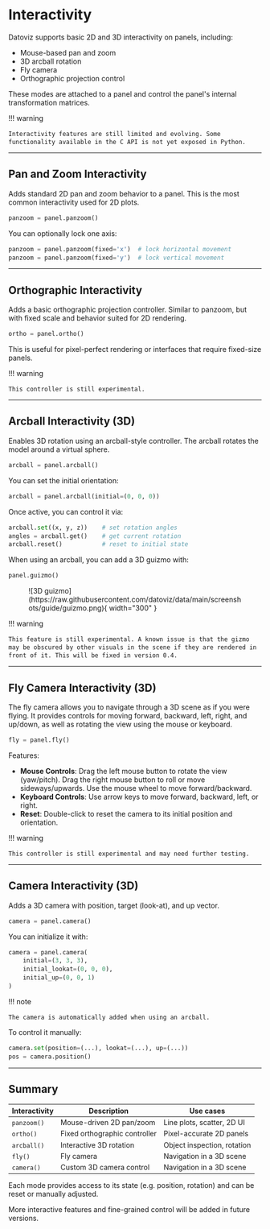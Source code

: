 # Interactivity

Datoviz supports basic 2D and 3D interactivity on panels, including:

- Mouse-based pan and zoom
- 3D arcball rotation
- Fly camera
- Orthographic projection control

These modes are attached to a panel and control the panel's internal transformation matrices.

!!! warning

    Interactivity features are still limited and evolving. Some functionality available in the C API is not yet exposed in Python.

---

## Pan and Zoom Interactivity

Adds standard 2D pan and zoom behavior to a panel. This is the most common interactivity used for 2D plots.

```python
panzoom = panel.panzoom()
```

You can optionally lock one axis:

```python
panzoom = panel.panzoom(fixed='x')  # lock horizontal movement
panzoom = panel.panzoom(fixed='y')  # lock vertical movement
```

---

## Orthographic Interactivity

Adds a basic orthographic projection controller. Similar to panzoom, but with fixed scale and behavior suited for 2D rendering.

```python
ortho = panel.ortho()
```

This is useful for pixel-perfect rendering or interfaces that require fixed-size panels.

!!! warning

    This controller is still experimental.

---

## Arcball Interactivity (3D)

Enables 3D rotation using an arcball-style controller. The arcball rotates the model around a virtual sphere.

```python
arcball = panel.arcball()
```

You can set the initial orientation:

```python
arcball = panel.arcball(initial=(0, 0, 0))
```

Once active, you can control it via:

```python
arcball.set((x, y, z))    # set rotation angles
angles = arcball.get()    # get current rotation
arcball.reset()           # reset to initial state
```

When using an arcball, you can add a 3D guizmo with:

```python
panel.guizmo()
```

<figure markdown="span">
![3D guizmo](https://raw.githubusercontent.com/datoviz/data/main/screenshots/guide/guizmo.png){ width="300" }
</figure>

!!! warning

    This feature is still experimental. A known issue is that the gizmo may be obscured by other visuals in the scene if they are rendered in front of it. This will be fixed in version 0.4.

---

## Fly Camera Interactivity (3D)

The fly camera allows you to navigate through a 3D scene as if you were flying. It provides controls for moving forward, backward, left, right, and up/down, as well as rotating the view using the mouse or keyboard.

```python
fly = panel.fly()
```

Features:

- **Mouse Controls**: Drag the left mouse button to rotate the view (yaw/pitch). Drag the right mouse button to roll or move sideways/upwards. Use the mouse wheel to move forward/backward.
- **Keyboard Controls**: Use arrow keys to move forward, backward, left, or right.
- **Reset**: Double-click to reset the camera to its initial position and orientation.

!!! warning

    This controller is still experimental and may need further testing.

---

## Camera Interactivity (3D)

Adds a 3D camera with position, target (look-at), and up vector.

```python
camera = panel.camera()
```

You can initialize it with:

```python
camera = panel.camera(
    initial=(3, 3, 3),
    initial_lookat=(0, 0, 0),
    initial_up=(0, 0, 1)
)
```

!!! note

    The camera is automatically added when using an arcball.

To control it manually:

```python
camera.set(position=(...), lookat=(...), up=(...))
pos = camera.position()
```

---

## Summary

| Interactivity | Description                   | Use cases                   |
| ------------- | ----------------------------- | --------------------------- |
| `panzoom()`   | Mouse-driven 2D pan/zoom      | Line plots, scatter, 2D UI  |
| `ortho()`     | Fixed orthographic controller | Pixel-accurate 2D panels    |
| `arcball()`   | Interactive 3D rotation       | Object inspection, rotation |
| `fly()`       | Fly camera                    | Navigation in a 3D scene    |
| `camera()`    | Custom 3D camera control      | Navigation in a 3D scene    |

Each mode provides access to its state (e.g. position, rotation) and can be reset or manually adjusted.

More interactive features and fine-grained control will be added in future versions.
